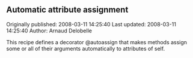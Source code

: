 ## Automatic attribute assignment

Originally published: 2008-03-11 14:25:40
Last updated: 2008-03-11 14:25:40
Author: Arnaud Delobelle

This recipe defines a decorator @autoassign that makes methods assign some or all of their arguments automatically to attributes of self.